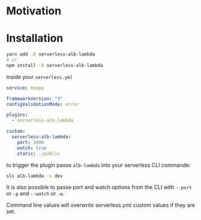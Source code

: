 # Motivation

# Installation

```bash
yarn add -D serverless-alb-lambda
# or
npm install -D serverless-alb-lambda
```

inside your `serverless.yml`

```yaml
service: myapp

frameworkVersion: "3"
configValidationMode: error

plugins:
  - serverless-alb-lambda

custom:
  serverless-alb-lambda:
    port: 3000
    watch: true
    static: ./public
```

to trigger the plugin passe `alb-lambda` into your serverless CLI commande:

```bash
sls alb-lambda -s dev
```

It is also possible to passe port and watch options from the CLI with `--port` or `-p` and `--watch` or `-w`.

Command line values will overwrite serverless.yml custom values if they are set.
